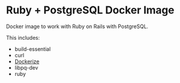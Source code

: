 # Ruby + PostgreSQL Docker Image

Docker image to work with Ruby on Rails with PostgreSQL.

This includes:
- build-essential
- curl
- [Dockerize](https://github.com/jwilder/dockerize)
- libpq-dev
- ruby
